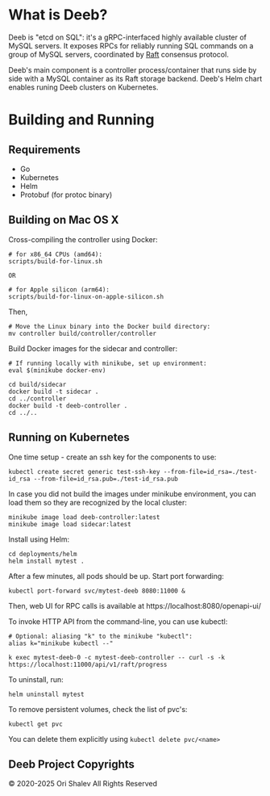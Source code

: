 # What is Deeb?

Deeb is "etcd on SQL": it's a gRPC-interfaced highly available cluster of MySQL servers. It exposes RPCs for reliably running SQL commands on a group of MySQL servers, coordinated by [Raft](https://raft.github.io/) consensus protocol.

Deeb's main component is a controller process/container that runs side by side with a MySQL container as its Raft storage backend.
Deeb's Helm chart enables runing Deeb clusters on Kubernetes.

# Building and Running

## Requirements

* Go
* Kubernetes
* Helm
* Protobuf (for protoc binary)

## Building on Mac OS X

Cross-compiling the controller using Docker:
```
# for x86_64 CPUs (amd64):
scripts/build-for-linux.sh

OR

# for Apple silicon (arm64):
scripts/build-for-linux-on-apple-silicon.sh
```
Then,
```
# Move the Linux binary into the Docker build directory:
mv controller build/controller/controller
```

Build Docker images for the sidecar and controller:
```
# If running locally with minikube, set up environment:
eval $(minikube docker-env)

cd build/sidecar
docker build -t sidecar .
cd ../controller
docker build -t deeb-controller .
cd ../..
```

## Running on Kubernetes

One time setup - create an ssh key for the components to use:
```
kubectl create secret generic test-ssh-key --from-file=id_rsa=./test-id_rsa --from-file=id_rsa.pub=./test-id_rsa.pub

```

In case you did not build the images under minikube environment, you can load them so they are recognized by the local cluster:
```
minikube image load deeb-controller:latest
minikube image load sidecar:latest
```

Install using Helm:
```
cd deployments/helm
helm install mytest .
```

After a few minutes, all pods should be up.
Start port forwarding:
```
kubectl port-forward svc/mytest-deeb 8080:11000 &
```
Then, web UI for RPC calls is available at https://localhost:8080/openapi-ui/

To invoke HTTP API from the command-line, you can use kubectl:
```
# Optional: aliasing "k" to the minikube "kubectl":
alias k="minikube kubectl --"

k exec mytest-deeb-0 -c mytest-deeb-controller -- curl -s -k https://localhost:11000/api/v1/raft/progress
```

To uninstall, run:
```
helm uninstall mytest
```
To remove persistent volumes, check the list of pvc's:
```
kubectl get pvc
```
You can delete them explicitly using `kubectl delete pvc/<name>`

## Deeb Project Copyrights

© 2020-2025 Ori Shalev All Rights Reserved
